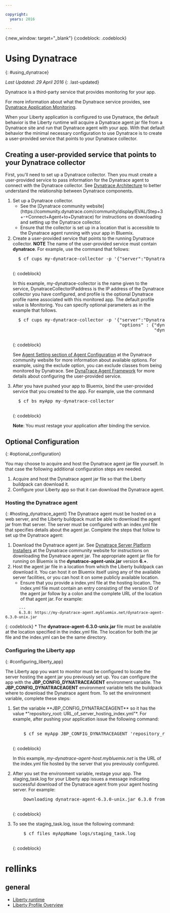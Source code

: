 ```yaml
---

copyright:
  years: 2016

---
```


{:new_window: target="_blank"}
{:codeblock: .codeblock}

# Using Dynatrace
{: #using_dynatrace}

*Last Updated: 29 April 2016*
{: .last-updated}

Dynatrace is a third-party service that provides monitoring for your app.

For more information about what the Dynatrace service provides, see [Dynatrace Application Monitoring](http://www.dynatrace.com/en/products/application-monitoring.html).

When your Liberty application is configured to use Dynatrace, the default behavior is the
Liberty runtime will acquire a Dynatrace agent jar file from a Dynatrace site and run
that Dynatrace agent with your app.  With that default behavior the minimal necessary
configuration to use Dynatrace is to create a user-provided service that points to
your Dynatrace collector.

## Creating a user-provided service that points to your Dynatrace collector

First, you'll need to set up a Dynatrace collector.  Then you must create a user-provided
service to pass information for the Dynatrace agent to connect with the Dynatrace collector. See [Dynatrace Architecture](https://community.dynatrace.com/community/display/DOCDT63/Architecture) to better understand the relationship between Dynatrace components.

<ol>
<li>Set up a Dynatrace collector.
  <ul>
  <li>See the [Dynatrace community website](https://community.dynatrace.com/community/display/EVAL/Step+3+-+Connect+Agent+to+Dynatrace) for instructions on downloading and setting up the Dynatrace collector.
  </li>
  <li>Ensure that the collector is set up in a location that is accessible to the Dynatrace agent running with your app in Bluemix.
  </li>
  </ul>
</li>
<li>Create a user-provided service that points to the running Dynatrace collector. <b>NOTE</b> The name of the user-provided service must contain <b>dynatrace</b>.  For example, use the command that follows:

  <pre>
  $ cf cups my-dynatrace-collector -p '{"server":"DynatraceCollectorIPaddress","profile":"Monitoring"}'
  </pre>
  {: codeblock}

In this example, my-dynatrace-collector is the name given to the service, DynatraceCollectorIPaddress is the IP address of the Dynatrace collector you have configured, and profile is the optional Dynatrace profile name associated with this monitored app. The default profile value is Monitoring. You can specify optional parameters as in the example that follows.

  <pre>
  $ cf cups my-dynatrace-collector -p '{"server":"DynatraceCollectorIPaddress","profile":"Monitoring",
                                        "options" : {"dynatrace-parameter-1": "value",
                                                     "dynatrace-parameter-2": "value"}}'
  </pre>
  {: codeblock}

See [Agent Setting section of Agent Configuration](https://community.dynatrace.com/community/display/DOCDT62/Agent+Configuration) at the Dynatrace community website for more information about available options. For example, using the exclude option, you can exclude classes from being monitored by Dynatrace. See [DynaTrace Agent Framework](https://github.com/cloudfoundry/ibm-websphere-liberty-buildpack/blob/master/docs/framework-dynatrace-agent.md) for more details about configuring the user-provided service.
</li>
<li>After you have pushed your app to Bluemix, bind the user-provided service that you created to the app. For example, use the command

  <pre>
  $ cf bs myApp my-dynatrace-collector
  </pre>  
  {: codeblock}

**Note**: You must restage your application after binding the service.
</li>
</ol>

## Optional Configuration
{: #optional_configuration}

You may choose to acquire and host the Dynatrace agent jar file yourself.  In that case the following
additional configuration steps are needed.
1. Acquire and host the Dynatrace agent jar file so that the Liberty buildpack can download it.
2. Configure your Liberty app so that it can download the Dynatrace agent.

### Hosting the Dynatrace agent
{: #hosting_dynatrace_agent}
The Dynatrace agent must be hosted on a web server, and the Liberty buildpack must be able to download the agent jar from that server. The server must be configured with an index.yml file that specifies details about the agent jar. Complete the steps that follow to set up the Dynatrace agent:
  1. Download the Dynatrace agent jar. See [Dynatrace Server Platform Installers](https://community.dynatrace.com/community/display/EVAL/Step+1+-+Download+and+install+Dynatrace) at the Dynatrace community website for instructions on downloading the Dynatrace agent jar. The appropriate agent jar file for running on Bluemix is the **dynatrace-agent-unix.jar** version **6.+**.
  2. Host the agent jar file in a location from which the Liberty buildpack can download it. You can host it on Bluemix itself using any of the available server facilities, or you can host it on some publicly available location.
     * Ensure that you provide a index.yml file at the hosting location. The index.yml file must contain an entry consisting of the version ID of the agent jar follow by a colon and the complete URL of the location of that agent jar. For example:
```
      ---
      6.3.0: https://my-dynatrace-agent.mybluemix.net/dynatrace-agent-6.3.0-unix.jar
```  
{: codeblock}
     * The **dynatrace-agent-6.3.0-unix.jar** file must be available at the location specified in the index.yml file. The location for both the jar file and the index.yml can be the same directory.

### Configuring the Liberty app
{: #configuring_liberty_app}

The Liberty app you want to monitor must be configured to locate the server hosting the agent jar you previously set up. You can configure the app with the **JBP_CONFIG_DYNATRACEAGENT** environment variable. The **JBP_CONFIG_DYNATRACEAGENT** environment variable tells the buildpack where to download the Dynatrace agent from. To set the environment variable, complete these steps:
<ol>
   <li> Set the variable **JBP_CONFIG_DYNATRACEAGENT** so it has the value
   *"repository_root: URL_of_server_hosting_index.yml"*. For example, after pushing your application issue the following command:
  
  <pre>   
    $ cf se myApp JBP_CONFIG_DYNATRACEAGENT 'repository_root: https://my-dynatrace-agent-host.mybluemix.net'
  </pre>
  {: codeblock}

  In this example, *my-dynatrace-agent-host.mybluemix.net* is the URL of the index.yml file hosted by the server that you previously configured.
  </li>
  <li> After you set the environment variable, restage your app. The staging_task.log for your Liberty app issues a message indicating successful download of the Dynatrace agent from your agent hosting server. For example:

  <pre>
    Downloading dynatrace-agent-6.3.0-unix.jar 6.3.0 from https://my-dynatrace-agent-host.mybluemix.net/dynatrace-agent-6.3.0-unix.jar (17.8s)
  </pre>
  {: codeblock}

</li>
<li>To see the staging_task.log, issue the following command:

  <pre>
    $ cf files myAppName logs/staging_task.log
  </pre>  
  {: codeblock}

</li>
</ol>

# rellinks
## general
* [Liberty runtime](index.html)
* [Liberty Profile Overview](http://www-01.ibm.com/support/knowledgecenter/SSAW57_8.5.5/com.ibm.websphere.wlp.nd.doc/ae/cwlp_about.html)
